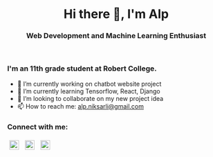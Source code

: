 <h1 style="text-align:center">Hi there 👋, I'm Alp</h1>
<h3 style="text-align:center">Web Development and Machine Learning Enthusiast</h3>
<br>

### I'm an 11th grade student at Robert College.

- 🔭 I’m currently working on chatbot website project
- 🌱 I’m currently learning Tensorflow, React, Django
- 👯 I’m looking to collaborate on my new project idea
- 📫 How to reach me: [alp.niksarli@gmail.com](mailto:alp.niksarli@gmail.com)

### Connect with me:

[<img style="margin:5px 5px" alt="alpnix | Kaggle" width="22px" src="https://cdn.jsdelivr.net/npm/simple-icons@v3/icons/kaggle.svg" />](https://www.kaggle.com/alpniksarli)
[<img style="margin:5px 5px" alt="Alp Niksarli | LinkedIn" width="22px" src="https://cdn.jsdelivr.net/npm/simple-icons@v3/icons/linkedin.svg" />](https://www.linkedin.com/in/"alp-niksarli-943a75206/)
[<img style="margin:5px 5px" alt="alpniksarli | Instagram" width="22px" src="https://cdn.jsdelivr.net/npm/simple-icons@v3/icons/instagram.svg" />](https://www.instagram.com/alpniksarli)
